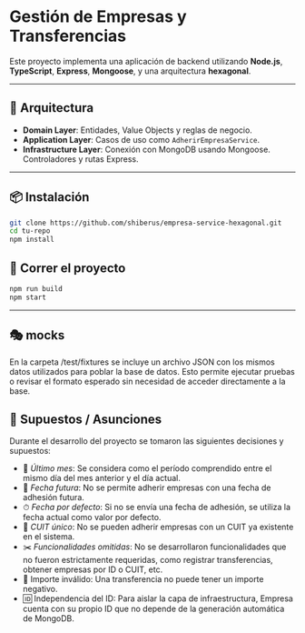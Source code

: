 # Gestión de Empresas y Transferencias

Este proyecto implementa una aplicación de backend utilizando **Node.js**, **TypeScript**, **Express**, **Mongoose**, y una arquitectura **hexagonal**.

---

## 🧱 Arquitectura

- **Domain Layer**: Entidades, Value Objects y reglas de negocio.
- **Application Layer**: Casos de uso como `AdherirEmpresaService`.
- **Infrastructure Layer**: Conexión con MongoDB usando Mongoose. Controladores y rutas Express.

---

## 📦 Instalación

```bash
git clone https://github.com/shiberus/empresa-service-hexagonal.git
cd tu-repo
npm install
```

## 🚀 Correr el proyecto

```bash
npm run build
npm start
```
---
## 🎭 mocks

En la carpeta /test/fixtures se incluye un archivo JSON con los mismos datos utilizados para poblar la base de datos. Esto permite ejecutar pruebas o revisar el formato esperado sin necesidad de acceder directamente a la base.

## 📌 Supuestos / Asunciones

Durante el desarrollo del proyecto se tomaron las siguientes decisiones y supuestos:

- 📅 *Último mes*: Se considera como el período comprendido entre el mismo día del mes anterior y el día actual.
- 🚫 *Fecha futura*: No se permite adherir empresas con una fecha de adhesión futura.
- ⏱ *Fecha por defecto*: Si no se envía una fecha de adhesión, se utiliza la fecha actual como valor por defecto.
- 🔁 *CUIT único*: No se pueden adherir empresas con un CUIT ya existente en el sistema.
- ✂️ *Funcionalidades omitidas*: No se desarrollaron funcionalidades que no fueron estrictamente requeridas, como registrar transferencias, obtener empresas por ID o CUIT, etc.
- 💸 Importe inválido: Una transferencia no puede tener un importe negativo.
- 🆔 Independencia del ID: Para aislar la capa de infraestructura, Empresa cuenta con su propio ID que no depende de la generación automática de MongoDB.